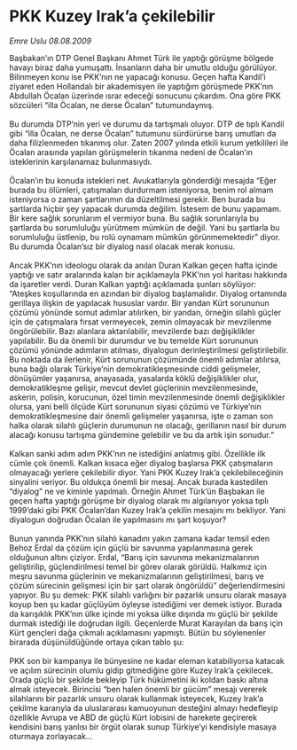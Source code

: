 # PKK Kuzey Irak’a çekilebilir

*Emre Uslu 08.08.2009*

<div class="taraf_structure_2col_1zq">
<div class="margen_n">



 <p>Başbakan’ın DTP Genel Başkanı Ahmet Türk ile yaptığı görüşme bölgede havayı biraz daha yumuşattı. İnsanların daha bir umutlu olduğu görülüyor. Bilinmeyen konu ise PKK’nın ne yapacağı konusu. Geçen hafta Kandil’i ziyaret eden Hollandalı bir akademisyen ile yaptığım görüşmede PKK’nın Abdullah Öcalan üzerinde ısrar edeceği sonucunu çıkardım. Ona göre PKK sözcüleri “illa Öcalan, ne derse Öcalan” tutumundaymış. <br/><br/>Bu durumda DTP’nin yeri ve durumu da tartışmalı oluyor. DTP de tıplı Kandil gibi “illa Öcalan, ne derse Öcalan” tutumunu sürdürürse barış umutları da daha filizlenmeden tıkanmış olur. Zaten 2007 yılında etkili kurum yetkilileri ile Öcalan arasında yapılan görüşmelerin tıkanma nedeni de Öcalan’ın isteklerinin karşılanamaz bulunmasıydı. <br/><br/>Öcalan’ın bu konuda istekleri net. Avukatlarıyla gönderdiği mesajda “Eğer burada bu ölümleri, çatışmaları durdurmam isteniyorsa, benim rol almam isteniyorsa o zaman şartlarımın da düzeltilmesi gerekir. Ben burada bu şartlarda hiçbir şey yapacak durumda değilim. İstesem de bunu yapamam. Bir kere sağlık sorunlarım el vermiyor buna. Bu sağlık sorunlarıyla bu şartlarda bu sorumluluğu yürütmem mümkün de değil. Yani bu şartlarla bu sorumluluğu üstlenip, bu rolü oynamam mümkün görünmemektedir” diyor. Bu durumda Öcalan’sız bir diyalog nasıl olacak merak konusu. <br/><br/>Ancak PKK’nın ideologu olarak da anılan Duran Kalkan geçen hafta içinde yaptığı ve satır aralarında kalan bir açıklamayla PKK’nın yol haritası hakkında da işaretler verdi. Duran Kalkan yaptığı açıklamada şunları söylüyor: “Ateşkes koşullarında en azından bir diyalog başlamalıdır. Diyalog ortamında gerillaya ilişkin de yapılacak hususlar vardır. Bir yandan Kürt sorununun çözümü yönünde somut adımlar atılırken, bir yandan, örneğin silahlı güçler için de çatışmalara fırsat vermeyecek, zemin olmayacak bir mevzilenme öngörülebilir. Bazı alanlara aktarılabilir, mevzilerde bazı değişiklikler yapılabilir. Bu da önemli bir durumdur ve bu temelde Kürt sorununun çözümü yönünde adımların atılması, diyalogun derinleştirilmesi geliştirilebilir. Bu noktada da ilerlenir, Kürt sorununun çözümünde önemli adımlar atılırsa, buna bağlı olarak Türkiye’nin demokratikleşmesinde ciddi gelişmeler, dönüşümler yaşanırsa, anayasada, yasalarda köklü değişiklikler olur, demokratikleşme gelişir, mevcut devlet güçlerinin mevzilenmesinde, askerin, polisin, korucunun, özel timin mevzilenmesinde önemli değişiklikler olursa, yani belli ölçüde Kürt sorununun siyasi çözümü ve Türkiye’nin demokratikleşmesine dair önemli gelişmeler yaşanırsa, işte o zaman son halka olarak silahlı güçlerin durumunun ne olacağı, gerillanın nasıl bir durum alacağı konusu tartışma gündemine gelebilir ve bu da artık işin sonudur.” <br/><br/>Kalkan sanki adım adım PKK’nın ne istediğini anlatmış gibi. Özellikle ilk cümle çok önemli. Kalkan kısaca eğer diyalog başlarsa PKK çatışmaların olmayacağı yerlere çekilebilir diyor. Yani PKK Kuzey Irak’a çekilebileceğinin sinyalini veriyor. Bu oldukça önemli bir mesaj. Ancak burada kastedilen “diyalog” ne ve kiminle yapılmalı. Örneğin Ahmet Türk’ün Başbakan ile geçen hafta yaptığı görüşme bir diyalog olarak mı algılanıyor yoksa tıplı 1999’daki gibi PKK Öcalan’dan Kuzey Irak’a çekilin mesajını mı bekliyor. Yani diyalogun doğrudan Öcalan ile yapılmasını mı şart koşuyor? <br/><br/>Bunun yanında PKK’nın silahlı kanadını yakın zamana kadar temsil eden Behoz Erdal da çözüm için güçlü bir savunma yapılanmasına gerek olduğunun altını çiziyor. Erdal, “Barış için savunma mekanizmalarının geliştirilip, güçlendirilmesi temel bir görev olarak görüldü. Halkımız için meşru savunma güçlerinin ve mekanizmalarının geliştirilmesi, barış ve çözüm sürecinin gelişmesi için bir şart olarak öngörüldü” değerlendirmesini yapıyor. Bu şu demek: PKK silahlı varlığını bir pazarlık unsuru olarak masaya koyup ben şu kadar güçlüyüm öyleyse istediğimi ver demek istiyor. Burada da karışıklık PKK’nın ülke içinde mi yoksa ülke dışında mı güçlü bir şekilde durmak istediği ile doğrudan ilgili. Geçenlerde Murat Karayılan da barış için Kürt gençleri dağa çıkmalı açıklamasını yapmıştı. Bütün bu söylenenler birarada düşünüldüğünde ortaya çıkan tablo şu:<br/><br/>PKK son bir kampanya ile bünyesine ne kadar eleman katabiliyorsa katacak ve açılım sürecinin olumlu gidip gitmediğine göre Kuzey Irak’a çekilecek. Orada güçlü bir şekilde bekleyip Türk hükümetini iki koldan baskı altına almak isteyecek. Birincisi “ben halen önemli bir gücüm” mesajı vererek silahlarını bir pazarlık unsuru olarak kullanmak isteyecek, Kuzey Irak’a çekilme kararıyla da uluslararası kamuoyunun desteğini almayı hedefleyip özellikle Avrupa ve ABD de güçlü Kürt lobisini de harekete geçirerek kendisini barış yanlısı bir örgüt olarak sunup Türkiye’yi kendisiyle masaya oturmaya zorlayacak...</p>
<br/>
<br/>
<br/>



<br/>


<div id="taraf_not">
</div>

</div>


</div>
